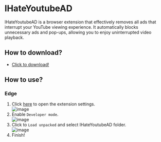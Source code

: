 # IHateYoutubeAD
IHateYoutubeAD is a browser extension that effectively removes all ads that interrupt your YouTube viewing experience. It automatically blocks unnecessary ads and pop-ups, allowing you to enjoy uninterrupted video playback.

## How to download?
- [Click to download!](https://github.com/SILENCE-SIMSOOL/IHateYoutubeAD/releases/download/1.0.0/IHateYoutubeAD-1.0.0.zip)

## How to use?
### Edge
1. Click [here](edge://extensions/) to open the extension settings.  
![image](https://github.com/user-attachments/assets/34aa51ce-c647-4494-a5cb-babc59c41e67)  
2. Enable `Developer mode`.  
![image](https://github.com/user-attachments/assets/4954e62e-f75f-475f-8ec1-2539922fd69d)  
3. Click to `Load unpacked` and select IHateYoutubeAD folder.  
![image](https://github.com/user-attachments/assets/98567357-45d6-4aa1-ad67-27ffff9a4029)  
4. Finish!  


